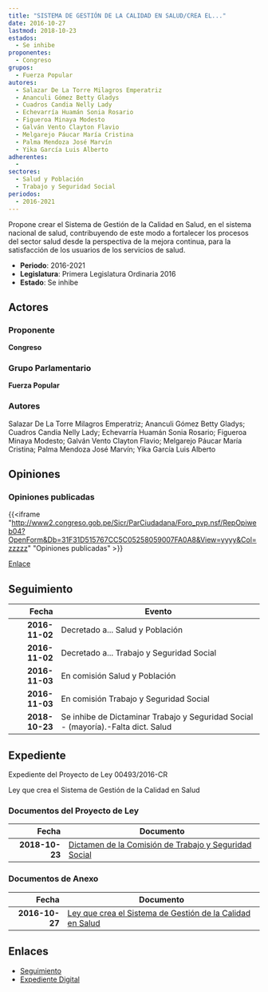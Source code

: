 ```yaml
---
title: "SISTEMA DE GESTIÓN DE LA CALIDAD EN SALUD/CREA EL..."
date: 2016-10-27
lastmod: 2018-10-23
estados: 
  - Se inhibe
proponentes: 
  - Congreso
grupos: 
  - Fuerza Popular
autores: 
  - Salazar De La Torre Milagros Emperatriz
  - Ananculi Gómez Betty Gladys
  - Cuadros Candia Nelly Lady
  - Echevarría Huamán Sonia Rosario
  - Figueroa Minaya Modesto
  - Galván Vento Clayton Flavio
  - Melgarejo Páucar María Cristina
  - Palma Mendoza José Marvín
  - Yika García Luis Alberto
adherentes: 
  - 
sectores: 
  - Salud y Población
  - Trabajo y Seguridad Social
periodos: 
  - 2016-2021
---
```


Propone crear el Sistema de Gestión de la Calidad en Salud, en el sistema nacional de salud, contribuyendo de este modo a fortalecer los procesos del sector salud desde la perspectiva de la mejora continua, para la satisfacción de los usuarios de los servicios de salud.

- **Periodo**: 2016-2021
- **Legislatura**: Primera Legislatura Ordinaria 2016
- **Estado**: Se inhibe

## Actores

### Proponente

**Congreso**

### Grupo Parlamentario

**Fuerza Popular**

### Autores

Salazar De La Torre Milagros Emperatriz; Ananculi Gómez Betty Gladys; Cuadros Candia Nelly Lady; Echevarría Huamán Sonia Rosario; Figueroa Minaya Modesto; Galván Vento Clayton Flavio; Melgarejo Páucar María Cristina; Palma Mendoza José Marvín; Yika García Luis Alberto


## Opiniones

### Opiniones publicadas

{{<iframe "http://www2.congreso.gob.pe/Sicr/ParCiudadana/Foro_pvp.nsf/RepOpiweb04?OpenForm&Db=31F31D515767CC5C05258059007FA0A8&View=yyyy&Col=zzzzz" "Opiniones publicadas" >}}

[Enlace](http://www2.congreso.gob.pe/Sicr/ParCiudadana/Foro_pvp.nsf/RepOpiweb04?OpenForm&Db=31F31D515767CC5C05258059007FA0A8&View=yyyy&Col=zzzzz)

## Seguimiento

| Fecha | Evento |
|------:|--------|
| **2016-11-02** | Decretado a... Salud y Población|
| **2016-11-02** | Decretado a... Trabajo y Seguridad Social|
| **2016-11-03** | En comisión Salud y Población|
| **2016-11-03** | En comisión Trabajo y Seguridad Social|
| **2018-10-23** | Se inhibe de Dictaminar Trabajo y Seguridad Social - (mayoría).-Falta dict. Salud|


## Expediente

Expediente del Proyecto de Ley 00493/2016-CR

Ley que crea el Sistema de Gestión de la Calidad en Salud


### Documentos del Proyecto de Ley

| Fecha | Documento |
|------:|--------|
| **2018-10-23** | [Dictamen de la Comisión de Trabajo y Seguridad Social](http://www.leyes.congreso.gob.pe/Documentos/2016_2021/Dictamenes/Proyectos_de_Ley/00493DC22MAY20181023.pdf) |

### Documentos de Anexo

| Fecha | Documento |
|------:|--------|
| **2016-10-27** | [Ley que crea el Sistema de Gestión de la Calidad en Salud](http://www.leyes.congreso.gob.pe/Documentos/2016_2021/Proyectos_de_Ley_y_de_Resoluciones_Legislativas/PL0049320161027..pdf) |

## Enlaces 

- [Seguimiento](http://www2.congreso.gob.pe/Sicr/TraDocEstProc/CLProLey2016.nsf/f7fff46988ca05b1052578e100829cc7/be669c44dcdf66d905258059007fb04f?OpenDocument)
- [Expediente Digital](http://www2.congreso.gob.pe/Sicr/TraDocEstProc/CLProLey2016.nsf/f7fff46988ca05b1052578e100829cc7/be669c44dcdf66d905258059007fb04f?OpenDocument&Click=05257FB7005EB655.eb71d0cf91d8294e05256cdf006b5706/$Body/0.1C6C)
